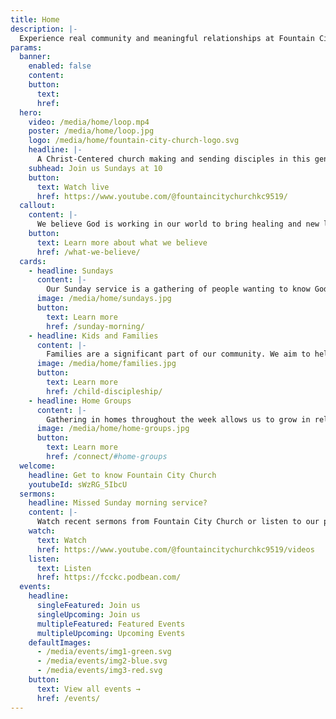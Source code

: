 ```yaml
---
title: Home
description: |-
  Experience real community and meaningful relationships at Fountain City Church. Worship with Christ-centered followers who desire to know and glorify God and serve their community.
params:
  banner:
    enabled: false
    content:
    button:
      text:
      href:
  hero:
    video: /media/home/loop.mp4
    poster: /media/home/loop.jpg
    logo: /media/home/fountain-city-church-logo.svg
    headline: |-
      A Christ-Centered church making and sending disciples in this generation and the next.
    subhead: Join us Sundays at 10
    button:
      text: Watch live
      href: https://www.youtube.com/@fountaincitychurchkc9519/
  callout:
    content: |-
      We believe God is working in our world to bring healing and new life to all people and places through Jesus Christ. God wants people to know  him, find their true selves in him, flourish in all of life with him.
    button:
      text: Learn more about what we believe
      href: /what-we-believe/
  cards:
    - headline: Sundays
      content: |-
        Our Sunday service is a gathering of people wanting to know God. Together we worship God and learn from Him as we sing, pray, and hear from Scripture.
      image: /media/home/sundays.jpg
      button:
        text: Learn more
        href: /sunday-morning/
    - headline: Kids and Families
      content: |-
        Families are a significant part of our community. We aim to help kids of all ages grow as faithful followers of Jesus as we assist parents to raise them in the ways of God.
      image: /media/home/families.jpg
      button:
        text: Learn more
        href: /child-discipleship/
    - headline: Home Groups
      content: |-
        Gathering in homes throughout the week allows us to grow in relationship with God and others. Our groups share meals, discuss life and God's Word, and pray for one another.
      image: /media/home/home-groups.jpg
      button:
        text: Learn more
        href: /connect/#home-groups
  welcome:
    headline: Get to know Fountain City Church
    youtubeId: sWzRG_5IbcU
  sermons:
    headline: Missed Sunday morning service?
    content: |-
      Watch recent sermons from Fountain City Church or listen to our podcast.
    watch:
      text: Watch
      href: https://www.youtube.com/@fountaincitychurchkc9519/videos
    listen:
      text: Listen
      href: https://fcckc.podbean.com/
  events:
    headline:
      singleFeatured: Join us
      singleUpcoming: Join us
      multipleFeatured: Featured Events
      multipleUpcoming: Upcoming Events
    defaultImages:
      - /media/events/img1-green.svg
      - /media/events/img2-blue.svg
      - /media/events/img3-red.svg
    button:
      text: View all events →
      href: /events/
---
```

